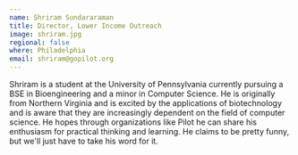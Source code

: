 ```yaml
---
name: Shriram Sundararaman 
title: Director, Lower Income Outreach
image: shriram.jpg
regional: false
where: Philadelphia
email: shriram@gopilot.org
---
```

Shriram is a student at the University of Pennsylvania currently pursuing a BSE in Bioengineering and a minor in Computer Science. He is originally from Northern Virginia and is excited by the applications of biotechnology and is aware that they are increasingly dependent on the field of computer science. He hopes through organizations like Pilot he can share his enthusiasm for practical thinking and learning. He claims to be pretty funny, but we'll just have to take his word for it.


